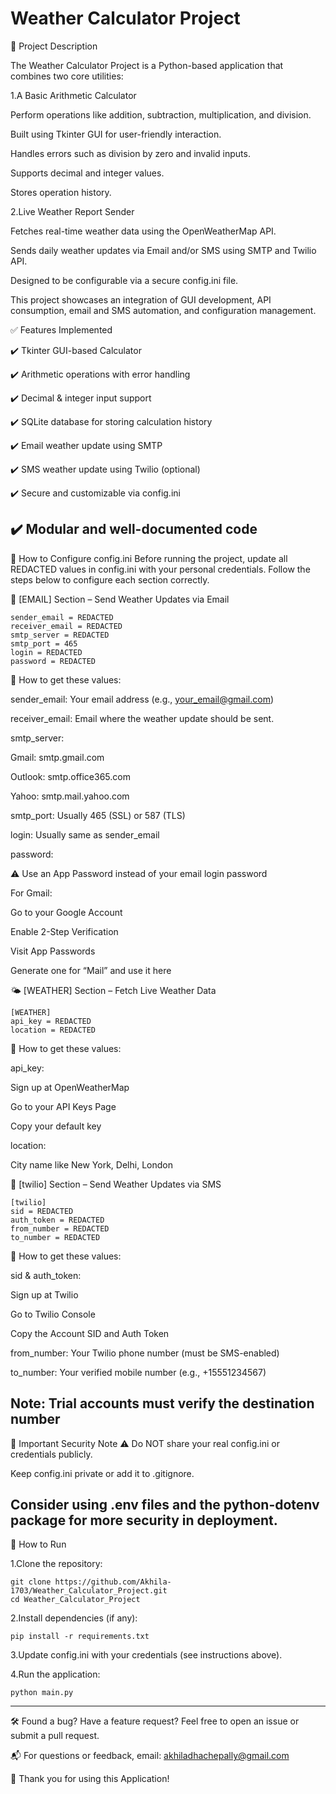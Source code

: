 # Weather Calculator Project
📌 Project Description

The Weather Calculator Project is a Python-based application that combines two core utilities:

1.A Basic Arithmetic Calculator

 Perform operations like addition, subtraction, multiplication, and division.

 Built using Tkinter GUI for user-friendly interaction.

 Handles errors such as division by zero and invalid inputs.

 Supports decimal and integer values.

 Stores operation history.

2.Live Weather Report Sender

 Fetches real-time weather data using the OpenWeatherMap API.

 Sends daily weather updates via Email and/or SMS using SMTP and Twilio API.

 Designed to be configurable via a secure config.ini file.

 This project showcases an integration of GUI development, API consumption, email and SMS automation, and configuration management.

✅ Features Implemented

✔️ Tkinter GUI-based Calculator

✔️ Arithmetic operations with error handling

✔️ Decimal & integer input support

✔️ SQLite database for storing calculation history

✔️ Email weather update using SMTP

✔️ SMS weather update using Twilio (optional)

✔️ Secure and customizable via config.ini

✔️ Modular and well-documented code
---
🔧 How to Configure config.ini
Before running the project, update all REDACTED values in config.ini with your personal credentials. Follow the steps below to configure each section correctly.

📧 [EMAIL] Section – Send Weather Updates via Email
```
sender_email = REDACTED
receiver_email = REDACTED
smtp_server = REDACTED
smtp_port = 465
login = REDACTED
password = REDACTED
```
🔹 How to get these values:

sender_email: Your email address (e.g., your_email@gmail.com)

receiver_email: Email where the weather update should be sent.

smtp_server:

Gmail: smtp.gmail.com

Outlook: smtp.office365.com

Yahoo: smtp.mail.yahoo.com

smtp_port: Usually 465 (SSL) or 587 (TLS)

login: Usually same as sender_email

password:

⚠️ Use an App Password instead of your email login password

For Gmail:

Go to your Google Account

Enable 2-Step Verification

Visit App Passwords

Generate one for “Mail” and use it here

🌤️ [WEATHER] Section – Fetch Live Weather Data
```
[WEATHER]
api_key = REDACTED
location = REDACTED
```
🔹 How to get these values:

api_key:

Sign up at OpenWeatherMap

Go to your API Keys Page

Copy your default key

location:

City name like New York, Delhi, London

📲 [twilio] Section – Send Weather Updates via SMS
```
[twilio]
sid = REDACTED
auth_token = REDACTED
from_number = REDACTED
to_number = REDACTED
```
🔹 How to get these values:

sid & auth_token:

Sign up at Twilio

Go to Twilio Console

Copy the Account SID and Auth Token

from_number:
Your Twilio phone number (must be SMS-enabled)

to_number:
Your verified mobile number (e.g., +15551234567)

Note: Trial accounts must verify the destination number
---
🛑 Important Security Note
⚠️ Do NOT share your real config.ini or credentials publicly.

Keep config.ini private or add it to .gitignore.

Consider using .env files and the python-dotenv package for more security in deployment.
---
🚀 How to Run

1.Clone the repository:
```
git clone https://github.com/Akhila-1703/Weather_Calculator_Project.git
cd Weather_Calculator_Project
```
2.Install dependencies (if any):
```
pip install -r requirements.txt
```
3.Update config.ini with your credentials (see instructions above).

4.Run the application:
```
python main.py
```
---
 🛠️ Found a bug? Have a feature request? Feel free to open an issue or submit a pull request.
 
📬 For questions or feedback, email: akhiladhachepally@gmail.com

🙏  Thank you for using this Application!
